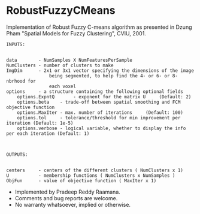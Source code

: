 # RobustFuzzyCMeans

Implementation of Robust Fuzzy C-means algorithm as presented in Dzung Pham "Spatial Models for Fuzzy Clustering", CVIU, 2001. 

```
INPUTS:


data        - NumSamples X NumFeaturesPerSample
NumClusters - number of clusters to make
ImgDim      - 2x1 or 3x1 vector specifying the dimensions of the image
                being segmented, to help find the 4- or 6- or 8-nbrhood for
                each voxel
options     - a structure containing the following optional fields
    options.ExpntQ       - exponent for the matrix U     (Default: 2)
    options.beta    - trade-off between spatial smoothing and FCM objective function
    options.MaxIter - max. number of iterations     (Default: 100)
    options.tol     - tolerance/threshold for min improvement per iteration (Default: 1e-5)
    options.verbose - logical variable, whether to display the info per each iteration (Default: 1)



OUTPUTS:


centers     - centers of the different clusters ( NumClusters x 1)
U           - membership functions ( NumClusters x NumSamples )
ObjFun      - value of objective function ( MaxIter x 1)
```

* Implemented by Pradeep Reddy Raamana. 
 * Comments and bug reports are welcome. 
 * No warranty whatsoever, implied or otherwise.
